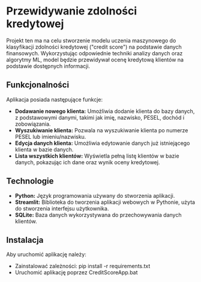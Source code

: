 # Przewidywanie zdolności kredytowej

Projekt ten ma na celu stworzenie modelu uczenia maszynowego do klasyfikacji zdolności kredytowej ("credit score") na podstawie danych finansowych. Wykorzystując odpowiednie techniki analizy danych oraz algorytmy ML, model będzie przewidywał ocenę kredytową klientów na podstawie dostępnych informacji.

## Funkcjonalności

Aplikacja posiada następujące funkcje:

- **Dodawanie nowego klienta:** Umożliwia dodanie klienta do bazy danych, z podstawowymi danymi, takimi jak imię, nazwisko, PESEL, dochód i zobowiązania.
- **Wyszukiwanie klienta:** Pozwala na wyszukiwanie klienta po numerze PESEL lub imieniu/nazwisku.
- **Edycja danych klienta:** Umożliwia edytowanie danych już istniejącego klienta w bazie danych.
- **Lista wszystkich klientów:** Wyświetla pełną listę klientów w bazie danych, pokazując ich dane oraz  wynik oceny kredytowej.

## Technologie

- **Python:** Język programowania używany do stworzenia aplikacji.
- **Streamlit:** Biblioteka do tworzenia aplikacji webowych w Pythonie, użyta do stworzenia interfejsu użytkownika.
- **SQLite:** Baza danych wykorzystywana do przechowywania danych klientów.

## Instalacja

Aby uruchomić aplikację należy:
- Zainstalować zależności: pip install -r requirements.txt
- Uruchomić aplikację poprzez CreditScoreApp.bat
